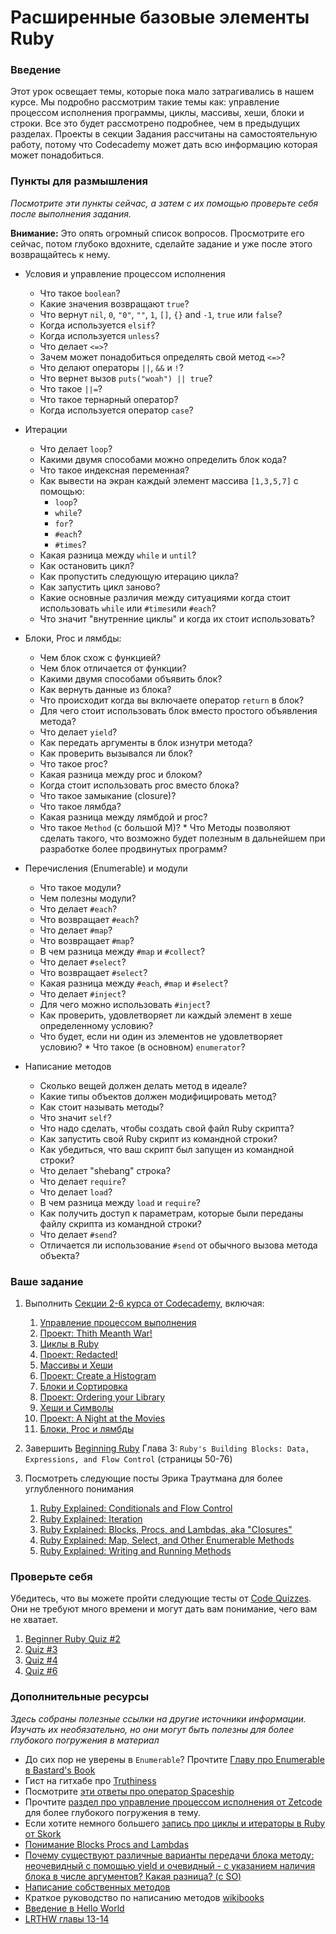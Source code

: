 # Расширенные базовые элементы Ruby

### Введение

Этот урок освещает темы, которые пока мало затрагивались в нашем курсе. Мы подробно рассмотрим такие темы как: управление процессом исполнения программы, циклы, массивы, хеши, блоки и строки. Все это будет рассмотрено подробнее, чем в предыдущих разделах. Проекты в секции Задания рассчитаны на самостоятельную работу, потому что Codecademy может дать всю информацию которая может понадобиться.

### Пункты для размышления

_Посмотрите эти пункты сейчас, а затем с их помощью проверьте себя после выполнения задания._

**Внимание:** Это опять огромный список вопросов. Просмотрите его сейчас, потом глубоко вдохните, сделайте задание и уже после этого возвращайтесь к нему.

- Условия и управление процессом исполнения

  - Что такое `boolean`?
  - Какие значения возвращают `true`?
  - Что вернут `nil`, `0`, `"0"`, `""`, `1`, `[]`, `{}` and `-1`, `true` или `false`?
  - Когда используется `elsif`?
  - Когда используется `unless`?
  - Что делает `<=>`?
  - Зачем может понадобиться определять свой метод `<=>`?
  - Что делают операторы `||`, `&&` и `!`?
  - Что вернет вызов `puts("woah") || true`?
  - Что такое `||=`?
  - Что такое тернарный оператор?
  - Когда используется оператор `case`?

- Итерации

  - Что делает `loop`?
  - Какими двумя способами можно определить блок кода?
  - Что такое индексная переменная?
  - Как вывести на экран каждый элемент массива `[1,3,5,7]` с помощью:
    - `loop`?
    - `while`?
    - `for`?
    - `#each`?
    - `#times`?

  * Какая разница между `while` и `until`?
  * Как остановить цикл?
  * Как пропустить следующую итерацию цикла?
  * Как запустить цикл заново?
  * Какие основные различия между ситуациями когда стоит использовать `while` или `#times`или `#each`?
  * Что значит "внутренние циклы" и когда их стоит использовать?

- Блоки, Proc и лямбды:

  - Чем блок схож с функцией?
  - Чем блок отличается от функции?
  - Какими двумя способами объявить блок?
  - Как вернуть данные из блока?
  - Что происходит когда вы включаете оператор `return` в блок?
  - Для чего стоит использовать блок вместо простого объявления метода?
  - Что делает `yield`?
  - Как передать аргументы в блок изнутри метода?
  - Как проверить вызывался ли блок?
  - Что такое proc?
  - Какая разница между proc и блоком?
  - Когда стоит использовать proc вместо блока?
  - Что такое замыкание (closure)?
  - Что такое лямбда?
  - Какая разница между лямбдой и proc?
  - Что такое `Method` (с большой М)? \* Что Методы позволяют сделать такого, что возможно будет полезным в дальнейшем при разработке более продвинутых программ?

- Перечисления (Enumerable) и модули

  - Что такое модули?
  - Чем полезны модули?
  - Что делает `#each`?
  - Что возвращает `#each`?
  - Что делает `#map`?
  - Что возвращает `#map`?
  - В чем разница между `#map` и `#collect`?
  - Что делает `#select`?
  - Что возвращает `#select`?
  - Какая разница между `#each`, `#map` и `#select`?
  - Что делает `#inject`?
  - Для чего можно использовать `#inject`?
  - Как проверить, удовлетворяет ли каждый элемент в хеше определенному условию?
  - Что будет, если ни один из элементов не удовлетворяет условию? \* Что такое (в основном) `enumerator`?

- Написание методов
  - Сколько вещей должен делать метод в идеале?
  - Какие типы объектов должен модифицировать метод?
  - Как стоит называть методы?
  - Что значит `self`?
  - Что надо сделать, чтобы создать свой файл Ruby скрипта?
  - Как запустить свой Ruby скрипт из командной строки?
  - Как убедиться, что ваш скрипт был запущен из командной строки?
  - Что делает "shebang" строка?
  - Что делает `require`?
  - Что делает `load`?
  - В чем разница между `load` и `require`?
  - Как получить доступ к параметрам, которые были переданы файлу скрипта из командной строки?
  - Что делает `#send`?
  - Отличается ли использование `#send` от обычного вызова метода объекта?

### Ваше задание

1. Выполнить [Секции 2-6 курса от Codecademy](http://www.codecademy.com/tracks/ruby), включая:

   1. [Управление процессом выполнения](http://www.codecademy.com/courses/ruby-beginner-en-NFCZ7)
   2. [Проект: Thith Meanth War!](http://www.codecademy.com/courses/ruby-beginner-en-JdNDe?curriculum_id=5059f8619189a5000201fbcb)
   3. [Циклы в Ruby](http://www.codecademy.com/courses/ruby-beginner-en-XYcN1?curriculum_id=5059f8619189a5000201fbcb)
   4. [Проект: Redacted!](http://www.codecademy.com/courses/ruby-beginner-en-mzrZ6?curriculum_id=5059f8619189a5000201fbcb)
   5. [Массивы и Хеши](http://www.codecademy.com/courses/ruby-beginner-en-F3loB?curriculum_id=5059f8619189a5000201fbcb)
   6. [Проект: Create a Histogram](http://www.codecademy.com/courses/ruby-beginner-en-693PD?curriculum_id=5059f8619189a5000201fbcb)
   7. [Блоки и Сортировка](http://www.codecademy.com/courses/ruby-beginner-en-ET4bU?curriculum_id=5059f8619189a5000201fbcb)
   8. [Проект: Ordering your Library](http://www.codecademy.com/courses/ruby-beginner-en-nOho7?curriculum_id=5059f8619189a5000201fbcb)
   9. [Хеши и Символы](http://www.codecademy.com/courses/ruby-beginner-en-Qn7Qw?curriculum_id=5059f8619189a5000201fbcb)
   10. [Проект: A Night at the Movies](http://www.codecademy.com/courses/ruby-beginner-en-0i8v1?curriculum_id=5059f8619189a5000201fbcb)
   11. [Блоки, Proc и лямбды](http://www.codecademy.com/courses/ruby-beginner-en-L3ZCI?curriculum_id=5059f8619189a5000201fbcb)

2. Завершить [Beginning Ruby](https://www.ozon.ru/product/157499740) Глава 3: `Ruby's Building Blocks: Data, Expressions, and Flow Control` (страницы 50-76)
3. Посмотреть следующие посты Эрика Траутмана для более углубленного понимания
   1. [Ruby Explained: Conditionals and Flow Control](http://www.eriktrautman.com/posts/ruby-explained-conditionals-and-flow-control)
   2. [Ruby Explained: Iteration](http://www.eriktrautman.com/posts/ruby-explained-iteration)
   3. [Ruby Explained: Blocks, Procs, and Lambdas, aka "Closures"](http://www.eriktrautman.com/posts/ruby-explained-blocks-procs-and-lambdas-aka-closures)
   4. [Ruby Explained: Map, Select, and Other Enumerable Methods](http://www.eriktrautman.com/posts/ruby-explained-map-select-and-other-enumerable-methods)
   5. [Ruby Explained: Writing and Running Methods](http://www.eriktrautman.com/posts/ruby-explained-writing-and-running-methods)

### Проверьте себя

Убедитесь, что вы можете пройти следующие тесты от [Code Quizzes](http://www.codequizzes.com/). Они не требуют много времени и могут дать вам понимание, чего вам не хватает.

1. [Beginner Ruby Quiz #2](http://www.codequizzes.com/learn-ruby/arrays-conditionals-loops)
2. [Quiz #3](http://www.codequizzes.com/learn-ruby/variable-scope-methods)
3. [Quiz #4](http://www.codequizzes.com/learn-ruby/symbols-array-methods-hashes)
4. [Quiz #6](http://www.codequizzes.com/learn-ruby/iteration-nested-data-structures)

### Дополнительные ресурсы

_Здесь собраны полезные ссылки на другие источники информации. Изучать их необязательно, но они могут быть полезны для более глубокого погружения в материал_

- До сих пор не уверены в `Enumerable`? Прочтите [Главу про Enumerable в Bastard's Book](http://ruby.bastardsbook.com/chapters/enumerables/)
- Гист на гитхабе про [Truthiness](https://gist.github.com/jfarmer/2647362)
- Посмотрите [эти ответы про оператор Spaceship](http://stackoverflow.com/questions/827649/what-is-the-ruby-spaceship-operator)
- Прочтите [раздел про управление процессом исполнения от Zetcode](http://zetcode.com/lang/rubytutorial/flowcontrol/) для более глубокого погружения в тему.
- Если хотите немного большего [запись про циклы и итераторы в Ruby от Skork](http://www.skorks.com/2009/09/a-wealth-of-ruby-loops-and-iterators/)
- [Понимание Blocks Procs and Lambdas](http://www.reactive.io/tips/2008/12/21/understanding-ruby-blocks-procs-and-lambdas/)
- [Почему существуют различные варианты передачи блока методу: неочевидный с помощью yield и очевидный - с указанием наличия блока в числе аргументов? Какая разница? (с SO)](http://stackoverflow.com/questions/1410160/ruby-proccall-vs-yield)
- [Написание собственных методов](http://rubylearning.com/satishtalim/writing_own_ruby_methods.html)
- Краткое руководство по написанию методов [wikibooks](http://en.wikibooks.org/wiki/Ruby_Programming/Writing_methods)
- [Введение в Hello World](http://en.wikibooks.org/wiki/Ruby_Programming/Hello_world)
- [LRTHW главы 13-14](http://ruby.learncodethehardway.org/book/)
